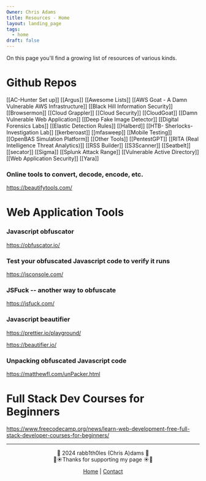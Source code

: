 ```yaml
---
Owner: Chris Adams
title: Resources - Home
layout: landing_page
tags:
  - home
draft: false
---
```

On this page you'll find a growing list of resources of various kinds.


# Github Repos

[[AC-Hunter Set up]]
[[Argus]]
[[Awesome Lists]]
[[AWS Goat - A Damn Vulnerable AWS Infrastructure]]
[[Black Hill Information Security]]
[[Browsermon]]
[[Cloud Grappler]]
[[Cloud Security]]
[[CloudGoat]]
[[Damn Vulnerable Web Application]]
[[Deep Fake Image Detector]]
[[Digital Forensics Labs]]
[[Elastic Detection Rules]]
[[Halberd]]
[[HTB- Sherlocks- Investigation Lab]]
[[kerberoast]]
[[mfasweep]]
[[Mobile Testing]]
[[OpenBAS Simulation Platform]]
[[Other Tools]]
[[PentestGPT]]
[[RITA (Real Intelligence Threat Analytics)]]
[[RSS Builder]]
[[S3Scanner]]
[[Seatbelt]]
[[secator]]
[[Sigma]]
[[Splunk Attack Range]]
[[Vulnerable Active Directory]]
[[Web Application Security]]
[[Yara]]



### Online tools to convert, decode, encode, etc.
https://beautifytools.com/


# Web Application Tools
### **Javascript obfuscator**
https://obfuscator.io/

### **Test your obfuscated Javascript code to verify it runs**
https://jsconsole.com/

### **JSFuck -- another way to obfuscate**
https://jsfuck.com/

### **Javascript beautifier**
https://prettier.io/playground/

https://beautifier.io/
 
### **Unpacking obfuscated Javascript code**
https://matthewfl.com/unPacker.html

# Full Stack Dev Courses for Beginners

https://www.freecodecamp.org/news/learn-web-development-free-full-stack-developer-courses-for-beginners/

---

<div style="text-align: center;">
	<div class="gradient-text">👾 2024 rabb1th0les (Chris A)dams 👾</div> 
	🌴☀Thanks for supporting my page ☀🌴
	<nav>
		<ul style="list-style: none; padding: 0;">
			<div style="text-align: center;">
				<li><a href="index.html">Home</a> | <a href="Contact.html">Contact</a></li>
			</div>
		</ul>
	</nav>	
</div>